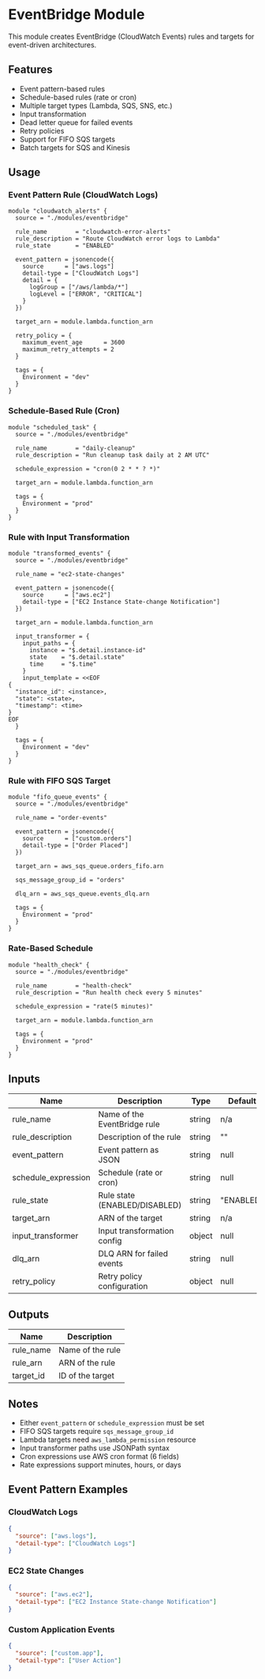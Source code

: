 # EventBridge Module

This module creates EventBridge (CloudWatch Events) rules and targets for event-driven architectures.

## Features

- Event pattern-based rules
- Schedule-based rules (rate or cron)
- Multiple target types (Lambda, SQS, SNS, etc.)
- Input transformation
- Dead letter queue for failed events
- Retry policies
- Support for FIFO SQS targets
- Batch targets for SQS and Kinesis

## Usage

### Event Pattern Rule (CloudWatch Logs)

```hcl
module "cloudwatch_alerts" {
  source = "./modules/eventbridge"

  rule_name        = "cloudwatch-error-alerts"
  rule_description = "Route CloudWatch error logs to Lambda"
  rule_state       = "ENABLED"

  event_pattern = jsonencode({
    source      = ["aws.logs"]
    detail-type = ["CloudWatch Logs"]
    detail = {
      logGroup = ["/aws/lambda/*"]
      logLevel = ["ERROR", "CRITICAL"]
    }
  })

  target_arn = module.lambda.function_arn

  retry_policy = {
    maximum_event_age      = 3600
    maximum_retry_attempts = 2
  }

  tags = {
    Environment = "dev"
  }
}
```

### Schedule-Based Rule (Cron)

```hcl
module "scheduled_task" {
  source = "./modules/eventbridge"

  rule_name        = "daily-cleanup"
  rule_description = "Run cleanup task daily at 2 AM UTC"

  schedule_expression = "cron(0 2 * * ? *)"

  target_arn = module.lambda.function_arn

  tags = {
    Environment = "prod"
  }
}
```

### Rule with Input Transformation

```hcl
module "transformed_events" {
  source = "./modules/eventbridge"

  rule_name = "ec2-state-changes"

  event_pattern = jsonencode({
    source      = ["aws.ec2"]
    detail-type = ["EC2 Instance State-change Notification"]
  })

  target_arn = module.lambda.function_arn

  input_transformer = {
    input_paths = {
      instance = "$.detail.instance-id"
      state    = "$.detail.state"
      time     = "$.time"
    }
    input_template = <<EOF
{
  "instance_id": <instance>,
  "state": <state>,
  "timestamp": <time>
}
EOF
  }

  tags = {
    Environment = "dev"
  }
}
```

### Rule with FIFO SQS Target

```hcl
module "fifo_queue_events" {
  source = "./modules/eventbridge"

  rule_name = "order-events"

  event_pattern = jsonencode({
    source      = ["custom.orders"]
    detail-type = ["Order Placed"]
  })

  target_arn = aws_sqs_queue.orders_fifo.arn

  sqs_message_group_id = "orders"

  dlq_arn = aws_sqs_queue.events_dlq.arn

  tags = {
    Environment = "prod"
  }
}
```

### Rate-Based Schedule

```hcl
module "health_check" {
  source = "./modules/eventbridge"

  rule_name        = "health-check"
  rule_description = "Run health check every 5 minutes"

  schedule_expression = "rate(5 minutes)"

  target_arn = module.lambda.function_arn

  tags = {
    Environment = "prod"
  }
}
```

## Inputs

| Name | Description | Type | Default | Required |
|------|-------------|------|---------|----------|
| rule_name | Name of the EventBridge rule | string | n/a | yes |
| rule_description | Description of the rule | string | "" | no |
| event_pattern | Event pattern as JSON | string | null | no |
| schedule_expression | Schedule (rate or cron) | string | null | no |
| rule_state | Rule state (ENABLED/DISABLED) | string | "ENABLED" | no |
| target_arn | ARN of the target | string | n/a | yes |
| input_transformer | Input transformation config | object | null | no |
| dlq_arn | DLQ ARN for failed events | string | null | no |
| retry_policy | Retry policy configuration | object | null | no |

## Outputs

| Name | Description |
|------|-------------|
| rule_name | Name of the rule |
| rule_arn | ARN of the rule |
| target_id | ID of the target |

## Notes

- Either `event_pattern` or `schedule_expression` must be set
- FIFO SQS targets require `sqs_message_group_id`
- Lambda targets need `aws_lambda_permission` resource
- Input transformer paths use JSONPath syntax
- Cron expressions use AWS cron format (6 fields)
- Rate expressions support minutes, hours, or days

## Event Pattern Examples

### CloudWatch Logs
```json
{
  "source": ["aws.logs"],
  "detail-type": ["CloudWatch Logs"]
}
```

### EC2 State Changes
```json
{
  "source": ["aws.ec2"],
  "detail-type": ["EC2 Instance State-change Notification"]
}
```

### Custom Application Events
```json
{
  "source": ["custom.app"],
  "detail-type": ["User Action"]
}
```